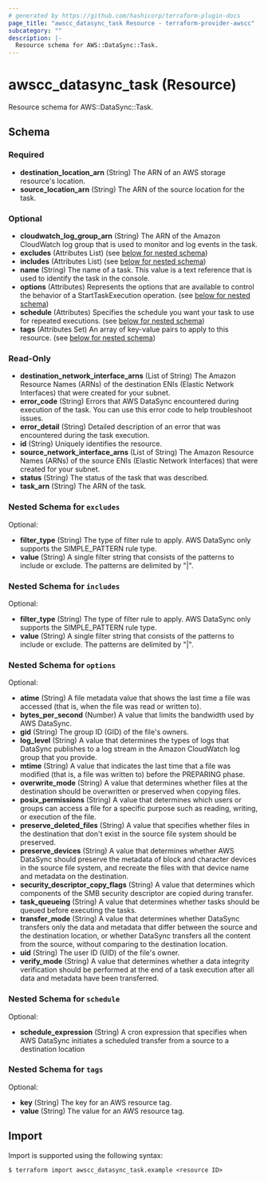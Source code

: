 ```yaml
---
# generated by https://github.com/hashicorp/terraform-plugin-docs
page_title: "awscc_datasync_task Resource - terraform-provider-awscc"
subcategory: ""
description: |-
  Resource schema for AWS::DataSync::Task.
---
```


# awscc_datasync_task (Resource)

Resource schema for AWS::DataSync::Task.



<!-- schema generated by tfplugindocs -->
## Schema

### Required

- **destination_location_arn** (String) The ARN of an AWS storage resource's location.
- **source_location_arn** (String) The ARN of the source location for the task.

### Optional

- **cloudwatch_log_group_arn** (String) The ARN of the Amazon CloudWatch log group that is used to monitor and log events in the task.
- **excludes** (Attributes List) (see [below for nested schema](#nestedatt--excludes))
- **includes** (Attributes List) (see [below for nested schema](#nestedatt--includes))
- **name** (String) The name of a task. This value is a text reference that is used to identify the task in the console.
- **options** (Attributes) Represents the options that are available to control the behavior of a StartTaskExecution operation. (see [below for nested schema](#nestedatt--options))
- **schedule** (Attributes) Specifies the schedule you want your task to use for repeated executions. (see [below for nested schema](#nestedatt--schedule))
- **tags** (Attributes Set) An array of key-value pairs to apply to this resource. (see [below for nested schema](#nestedatt--tags))

### Read-Only

- **destination_network_interface_arns** (List of String) The Amazon Resource Names (ARNs) of the destination ENIs (Elastic Network Interfaces) that were created for your subnet.
- **error_code** (String) Errors that AWS DataSync encountered during execution of the task. You can use this error code to help troubleshoot issues.
- **error_detail** (String) Detailed description of an error that was encountered during the task execution.
- **id** (String) Uniquely identifies the resource.
- **source_network_interface_arns** (List of String) The Amazon Resource Names (ARNs) of the source ENIs (Elastic Network Interfaces) that were created for your subnet.
- **status** (String) The status of the task that was described.
- **task_arn** (String) The ARN of the task.

<a id="nestedatt--excludes"></a>
### Nested Schema for `excludes`

Optional:

- **filter_type** (String) The type of filter rule to apply. AWS DataSync only supports the SIMPLE_PATTERN rule type.
- **value** (String) A single filter string that consists of the patterns to include or exclude. The patterns are delimited by "|".


<a id="nestedatt--includes"></a>
### Nested Schema for `includes`

Optional:

- **filter_type** (String) The type of filter rule to apply. AWS DataSync only supports the SIMPLE_PATTERN rule type.
- **value** (String) A single filter string that consists of the patterns to include or exclude. The patterns are delimited by "|".


<a id="nestedatt--options"></a>
### Nested Schema for `options`

Optional:

- **atime** (String) A file metadata value that shows the last time a file was accessed (that is, when the file was read or written to).
- **bytes_per_second** (Number) A value that limits the bandwidth used by AWS DataSync.
- **gid** (String) The group ID (GID) of the file's owners.
- **log_level** (String) A value that determines the types of logs that DataSync publishes to a log stream in the Amazon CloudWatch log group that you provide.
- **mtime** (String) A value that indicates the last time that a file was modified (that is, a file was written to) before the PREPARING phase.
- **overwrite_mode** (String) A value that determines whether files at the destination should be overwritten or preserved when copying files.
- **posix_permissions** (String) A value that determines which users or groups can access a file for a specific purpose such as reading, writing, or execution of the file.
- **preserve_deleted_files** (String) A value that specifies whether files in the destination that don't exist in the source file system should be preserved.
- **preserve_devices** (String) A value that determines whether AWS DataSync should preserve the metadata of block and character devices in the source file system, and recreate the files with that device name and metadata on the destination.
- **security_descriptor_copy_flags** (String) A value that determines which components of the SMB security descriptor are copied during transfer.
- **task_queueing** (String) A value that determines whether tasks should be queued before executing the tasks.
- **transfer_mode** (String) A value that determines whether DataSync transfers only the data and metadata that differ between the source and the destination location, or whether DataSync transfers all the content from the source, without comparing to the destination location.
- **uid** (String) The user ID (UID) of the file's owner.
- **verify_mode** (String) A value that determines whether a data integrity verification should be performed at the end of a task execution after all data and metadata have been transferred.


<a id="nestedatt--schedule"></a>
### Nested Schema for `schedule`

Optional:

- **schedule_expression** (String) A cron expression that specifies when AWS DataSync initiates a scheduled transfer from a source to a destination location


<a id="nestedatt--tags"></a>
### Nested Schema for `tags`

Optional:

- **key** (String) The key for an AWS resource tag.
- **value** (String) The value for an AWS resource tag.

## Import

Import is supported using the following syntax:

```shell
$ terraform import awscc_datasync_task.example <resource ID>
```
